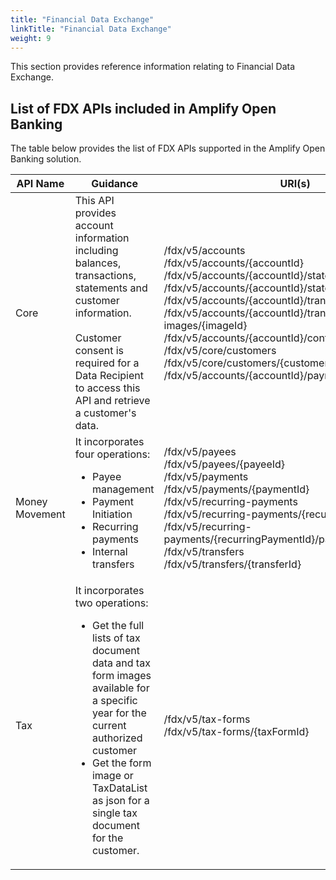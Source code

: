 ```yaml
---
title: "Financial Data Exchange"
linkTitle: "Financial Data Exchange"
weight: 9
---
```


This section provides reference information relating to Financial Data Exchange.

## List of FDX APIs included in Amplify Open Banking

The table below provides the list of FDX APIs supported in the Amplify Open Banking solution.

|  API Name | Guidance | URI(s) |
|  -------- | -------- | ------ |
| Core | This API provides account information including balances, transactions, statements and customer information.<br></br>Customer consent is required for a Data Recipient to access this API and retrieve a customer's data. | /fdx/v5/accounts<br> /fdx/v5/accounts/{accountId}<br> /fdx/v5/accounts/{accountId}/statements<br> /fdx/v5/accounts/{accountId}/statements/{statementId}<br> /fdx/v5/accounts/{accountId}/transactions<br> /fdx/v5/accounts/{accountId}/transaction-images/{imageId}<br> /fdx/v5/accounts/{accountId}/contact<br>/fdx/v5/core/customers<br>/fdx/v5/core/customers/{customerId}<br> /fdx/v5/accounts/{accountId}/payment-networks |
| Money Movement | It incorporates four operations:<ul><li>Payee management</li><li>Payment Initiation</li><li>Recurring payments</li><li>Internal transfers</li></ul>| /fdx/v5/payees <br> /fdx/v5/payees/{payeeId} <br> /fdx/v5/payments <br> /fdx/v5/payments/{paymentId} <br> /fdx/v5/recurring-payments <br> /fdx/v5/recurring-payments/{recurringPaymentId} <br> /fdx/v5/recurring-payments/{recurringPaymentId}/payments <br> /fdx/v5/transfers <br> /fdx/v5/transfers/{transferId} |
| Tax | It incorporates two operations:<ul><li>Get the full lists of tax document data and tax form images available for a specific year for the current authorized customer</li><li>Get the form image or TaxDataList as json for a single tax document for the customer.</li></ul>| /fdx/v5/tax-forms <br> /fdx/v5/tax-forms/{taxFormId} |